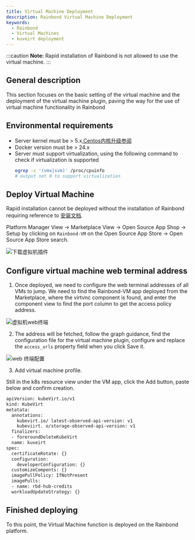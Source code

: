 ```yaml
---
title: Virtual Machine Deployment
description: Rainbond Virtual Machine Deployment
keywords:
  - Rainbond
  - Virtual Machines
  - kuveirt deployment
---
```


:::caution
**Note:** Rapid installation of Rainbond is not allowed to use the virtual machine.
:::

## General description

This section focuses on the basic setting of the virtual machine and the deployment of the virtual machine plugin, paving the way for the use of virtual machine functionality in Rainbond

## Environmental requirements

- Server kernel must be > 5.x,[Centos内核升级参阅](https://t.goodrain.com/d/9-centos)
- Docker version must be > 24.x
- Server must support virtualization, using the following command to check if virtualization is supported
  ```bash
  egrep -c '(vmx|svm)' /proc/cpuinfo
  # output not 0 to support virtualization
  ```

## Deploy Virtual Machine

Rapid installation cannot be deployed without the installation of Rainbond requiring reference to [安装文档](/docs/installation/).

Platform Manager View -> Marketplace View -> Open Source App Shop -> Setup by clicking on `Rainbond-VM` on the Open Source App Store -> Open Source App Store search.

<img src="https://static.goodrain.com/docs/5.16.0/vm1.jpg" title="下载虚拟机插件"/>

## Configure virtual machine web terminal address

1. Once deployed, we need to configure the web terminal addresses of all VMs to jump. We need to find the Rainbond-VM app deployed from the Marketplace, where the virtvnc component is found, and enter the component view to find the port column to get the access policy address.

<img src="https://static.goodrain.com/docs/5.16.0/vm_vnc.jpg" title="虚拟机web终端"/>

2. The address will be fetched, follow the graph guidance, find the configuration file for the virtual machine plugin, configure and replace the `access_urls` property field when you click Save it.

<img src="https://static.goodrain.com/docs/5.16.0/vm_vnc2.jpg" title="web 终端配置"/>

3. Add virtual machine profile.

Still in the k8s resource view under the VM app, click the Add button, paste below and confirm creation.

```bash
apiVersion: kubeVirt.io/v1
kind: KubeVirt
metatata:
  annotations:
    kubevirt.io/ latest-observed-api-version: v1
    kubeviirt. o/storage-observed-api-version: v1
  finalizers:
  - foreroundDeleteKubeVirt
  name: kuveirt
spec:
  certificateRotate: {}
  configuration:
    developerConfiguration: {}
  customizeCompents: {}
  imagePullPolicy: IfNotPresent
  imagePulls:
  - name: rbd-hub-credits
  workloadUpdateStrategy: {}
```

## Finished deploying

To this point, the Virtual Machine function is deployed on the Rainbond platform.

